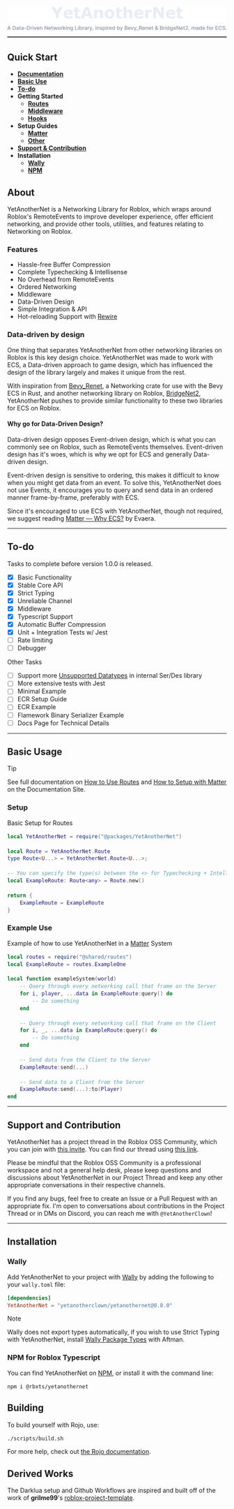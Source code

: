<div align="center">
    <img alt="YetAnotherNet — A Data-Driven Networking Library, inspired by Bevy_Renet & BridgeNet2, made for ECS." src=".moonwave/static/Banner.svg">
</div>

## Quick Start

- [**Documentation**]
- [**Basic Use**]
- [**To-do**]
- **Getting Started**
    - [**Routes**]
    - [**Middleware**]
    - [**Hooks**]
- **Setup Guides**
    - [**Matter**]
    - [**Other**]
- [**Support & Contribution**]
- **Installation**
    - [**Wally**]
    - [**NPM**]

[**Documentation**]: https://yetanotherclown.github.io/YetAnotherNet/
[**Basic Use**]: #basic-usage
[**To-do**]: #to-do
[**Routes**]: https://yetanotherclown.github.io/YetAnotherNet/docs/getting-started/routes
[**Middleware**]: https://yetanotherclown.github.io/YetAnotherNet/docs/getting-started/middleware
[**Hooks**]: https://yetanotherclown.github.io/YetAnotherNet/docs/getting-started/hooks
[**Matter**]: https://yetanotherclown.github.io/YetAnotherNet/docs/setup/matter
[**Other**]: https://yetanotherclown.github.io/YetAnotherNet/docs/setup/other
[**Support & Contribution**]: #support-and-contribution
[**Wally**]: #wally
[**NPM**]: #npm-for-roblox-typescript

## About

YetAnotherNet is a Networking Library for Roblox, which wraps around Roblox's RemoteEvents to improve developer experience, offer efficient networking, and provide other tools, utilities, and features relating to Networking on Roblox.

### Features

- Hassle-free Buffer Compression
- Complete Typechecking & Intellisense
- No Overhead from RemoteEvents
- Ordered Networking
- Middleware
- Data-Driven Design
- Simple Integration & API
- Hot-reloading Support with [Rewire]

[Rewire]: https://github.com/sayhisam1/Rewire

### Data-driven by design

One thing that separates YetAnotherNet from other networking libraries on Roblox is this key design choice. YetAnotherNet was made to work with ECS, a Data-driven approach to game design, which has influenced the design of the library largely and makes it unique from the rest.

With inspiration from [Bevy_Renet], a Networking crate for use with the Bevy ECS in Rust, and another networking library on Roblox, [BridgeNet2], YetAnotherNet pushes to provide similar functionality to these two libraries for ECS on Roblox.

[Bevy_Renet]: https://github.com/lucaspoffo/renet/tree/master/bevy_renet
[BridgeNet2]: https://ffrostfall.github.io/BridgeNet2/

#### Why go for Data-Driven Design?

Data-driven design opposes Event-driven design, which is what you can commonly see on Roblox, such as RemoteEvents themselves. Event-driven design has it's woes, which is why we opt for ECS and generally Data-driven design.

Event-driven design is sensitive to ordering, this makes it difficult to know when you might get data from an event. To solve this, YetAnotherNet does not use Events, it encourages you to query and send data in an ordered manner frame-by-frame, preferably with ECS.

Since it's encouraged to use ECS with YetAnotherNet, though not required, we suggest reading [Matter — Why ECS?] by Evaera.

[Matter — Why ECS?]: https://matter-ecs.github.io/matter/docs/WhyECS

---

## To-do

Tasks to complete before version 1.0.0 is released.

- [x] Basic Functionality
- [x] Stable Core API
- [x] Strict Typing
- [x] Unreliable Channel
- [X] Middleware
- [X] Typescript Support
- [X] Automatic Buffer Compression
- [x] Unit + Integration Tests w/ Jest 
- [ ] Rate limiting
- [ ] Debugger

Other Tasks
- [ ] Support more [Unsupported Datatypes] in internal Ser/Des library
- [ ] More extensive tests with Jest
- [ ] Minimal Example
- [ ] ECR Setup Guide
- [ ] ECR Example
- [ ] Flamework Binary Serializer Example
- [ ] Docs Page for Technical Details

[Unsupported Datatypes]: https://yetanotherclown.github.io/YetAnotherNet/docs/getting-started/buffer-compression#unsupported-datatypes

---

## Basic Usage

> [!TIP]
> See full documentation on [How to Use Routes] and [How to Setup with Matter] on the Documentation Site.

[How to Use Routes]: https://yetanotherclown.github.io/YetAnotherNet/docs/getting-started/routes
[How to Setup with Matter]: https://yetanotherclown.github.io/YetAnotherNet/docs/setup/matter

### Setup

Basic Setup for Routes
```lua
local YetAnotherNet = require("@packages/YetAnotherNet")

local Route = YetAnotherNet.Route
type Route<U...> = YetAnotherNet.Route<U...>;

-- You can specify the type(s) between the <> for Typechecking + Intellisense
local ExampleRoute: Route<any> = Route.new()

return {
    ExampleRoute = ExampleRoute
}
```

### Example Use

Example of how to use YetAnotherNet in a [Matter] System
```lua
local routes = require("@shared/routes")
local ExampleRoute = routes.ExampleOne

local function exampleSystem(world)
    -- Query through every networking call that frame on the Server
    for i, player, ...data in ExampleRoute:query() do
        -- Do something
    end

    -- Query through every networking call that frame on the Client
    for i, _, ...data in ExampleRoute:query() do
        -- Do something
    end

    -- Send data from the Client to the Server
    ExampleRoute:send(...)

    -- Send data to a Client from the Server
    ExampleRoute:send(...):to(Player)
end
```

[Matter]: https://github.com/matter-ecs/matter

---

## Support and Contribution

YetAnotherNet has a project thread in the Roblox OSS Community, which you can join with [this invite](https://discord.gg/nKCV5fjEvH). You can find our thread using [this link](https://discord.com/channels/385151591524597761/1179944163844825209).

Please be mindful that the Roblox OSS Community is a professional workspace and not a general help desk, please keep questions and discussions about YetAnotherNet in our Project Thread and keep any other appropriate conversations in their respective channels.

If you find any bugs, feel free to create an Issue or a Pull Request with an appropriate fix. I'm open to conversations about contributions in the Project Thread or in DMs on Discord, you can reach me with `@YetAnotherClown`!

---

## Installation

### Wally

Add YetAnotherNet to your project with [Wally] by adding the following to your ``wally.toml`` file:
```toml
[dependencies]
YetAnotherNet = "yetanotherclown/yetanothernet@0.8.0"
```

> [!NOTE]
> Wally does not export types automatically, if you wish to use Strict Typing with YetAnotherNet, install [Wally Package Types] with Aftman.

[Wally]: https://github.com/UpliftGames/wally
[Wally Package Types]: https://github.com/JohnnyMorganz/wally-package-types

### NPM for Roblox Typescript

You can find YetAnotherNet on [NPM], or install it with the command line:

```
npm i @rbxts/yetanothernet
```

[NPM]: https://www.npmjs.com/package/@rbxts/yetanothernet

## Building

To build yourself with Rojo, use: 
```bash
./scripts/build.sh
```

For more help, check out [the Rojo documentation].

[the Rojo documentation]: https://rojo.space/docs

## Derived Works

The Darklua setup and Github Workflows are inspired and built off of the work of **grilme99**'s [roblox-project-template](https://github.com/grilme99/roblox-project-template).